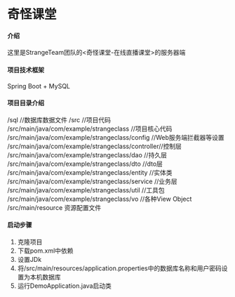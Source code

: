 # 奇怪课堂

#### 介绍
这里是StrangeTeam团队的<奇怪课堂-在线直播课堂>的服务器端

#### 项目技术框架
Spring Boot + MySQL

#### 项目目录介绍
/sql                                              //数据库数据文件
/src                                              //项目代码
/src/main/java/com/example/strangeclass           //项目核心代码
/src/main/java/com/example/strangeclass/config    //Web服务端拦截器等设置
/src/main/java/com/example/strangeclass/controller//控制层
/src/main/java/com/example/strangeclass/dao       //持久层
/src/main/java/com/example/strangeclass/dto       //dto层
/src/main/java/com/example/strangeclass/entity    //实体类
/src/main/java/com/example/strangeclass/service   //业务层
/src/main/java/com/example/strangeclass/util      //工具包
/src/main/java/com/example/strangeclass/vo        //各种View Object
/src/main/resource    资源配置文件

#### 启动步骤

1. 克隆项目
2. 下载pom.xml中依赖
3. 设置JDk
4. 将/src/main/resources/application.properties中的数据库名称和用户密码设置为本机数据库
5. 运行DemoApplication.java启动类